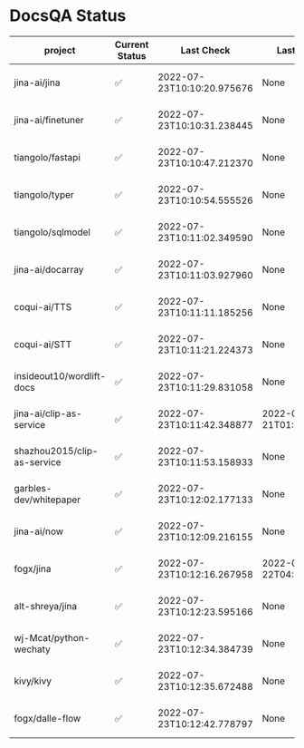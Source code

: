 # DocsQA Status

|          project          |Current Status|        Last Check        |      Last Downtime       |                      % Uptime                       |
|---------------------------|--------------|--------------------------|--------------------------|-----------------------------------------------------|
|jina-ai/jina               |✅            |2022-07-23T10:10:20.975676|None                      |100.0 (since 2022-07-20 17:11:38.421227)             |
|jina-ai/finetuner          |✅            |2022-07-23T10:10:31.238445|None                      |100.0 (since 2022-07-20 17:11:38.421227)             |
|tiangolo/fastapi           |✅            |2022-07-23T10:10:47.212370|None                      |100.0 (since 2022-07-20 17:11:38.421227)             |
|tiangolo/typer             |✅            |2022-07-23T10:10:54.555526|None                      |100.0 (since 2022-07-20 17:11:38.421227)             |
|tiangolo/sqlmodel          |✅            |2022-07-23T10:11:02.349590|None                      |100.0 (since 2022-07-20 17:11:38.421227)             |
|jina-ai/docarray           |✅            |2022-07-23T10:11:03.927960|None                      |100.0 (since 2022-07-20 17:11:38.421227)             |
|coqui-ai/TTS               |✅            |2022-07-23T10:11:11.185256|None                      |100.0 (since 2022-07-20 17:11:38.421227)             |
|coqui-ai/STT               |✅            |2022-07-23T10:11:21.224373|None                      |100.0 (since 2022-07-20 17:11:38.421227)             |
|insideout10/wordlift-docs  |✅            |2022-07-23T10:11:29.831058|None                      |100.0 (since 2022-07-20 17:11:38.421227)             |
|jina-ai/clip-as-service    |✅            |2022-07-23T10:11:42.348877|2022-07-21T01:43:26.228623|49.827622828946296 (since 2022-07-20 17:11:38.421227)|
|shazhou2015/clip-as-service|✅            |2022-07-23T10:11:53.158933|None                      |100.0 (since 2022-07-20 17:11:38.421227)             |
|garbles-dev/whitepaper     |✅            |2022-07-23T10:12:02.177133|None                      |100.0 (since 2022-07-22 05:15:25.212266)             |
|jina-ai/now                |✅            |2022-07-23T10:12:09.216155|None                      |100.0 (since 2022-07-20 17:11:38.421227)             |
|fogx/jina                  |✅            |2022-07-23T10:12:16.267958|2022-07-22T04:27:22.362299|95.68888090533501 (since 2022-07-20 17:11:38.421227) |
|alt-shreya/jina            |✅            |2022-07-23T10:12:23.595166|None                      |100.0 (since 2022-07-20 17:11:38.421227)             |
|wj-Mcat/python-wechaty     |✅            |2022-07-23T10:12:34.384739|None                      |100.0 (since 2022-07-20 17:11:38.421227)             |
|kivy/kivy                  |✅            |2022-07-23T10:12:35.672488|None                      |100.0 (since 2022-07-20 17:11:38.421227)             |
|fogx/dalle-flow            |✅            |2022-07-23T10:12:42.778797|None                      |100.0 (since 2022-07-20 17:11:38.421227)             |
